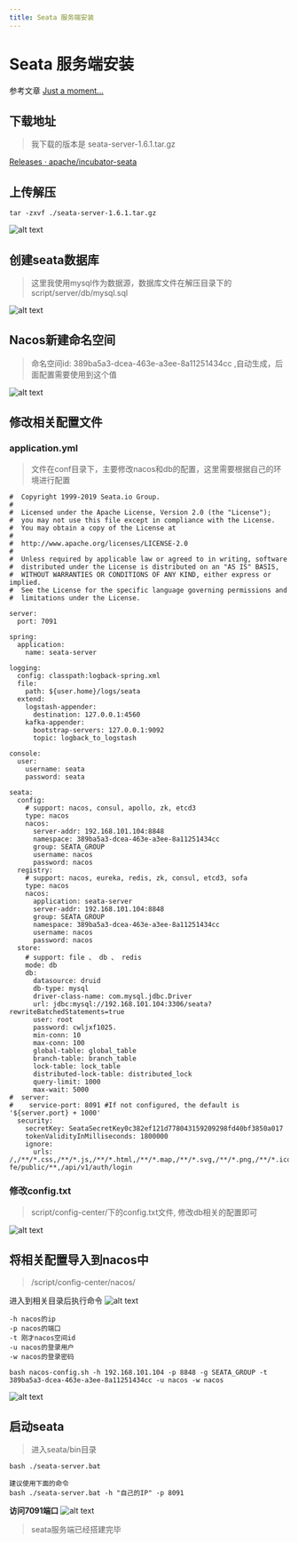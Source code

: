 ```yaml
---
title: Seata 服务端安装
---
```

# Seata 服务端安装

参考文章
[Just a moment...](https://blog.csdn.net/cl617287/article/details/131974640)
## 下载地址
> 我下载的版本是 seata-server-1.6.1.tar.gz

[Releases · apache/incubator-seata](https://github.com/apache/incubator-seata/releases)
## 上传解压
```
tar -zxvf ./seata-server-1.6.1.tar.gz 
```
![alt text](image-14.png)
## 创建seata数据库
> 这里我使用mysql作为数据源，数据库文件在解压目录下的  script/server/db/mysql.sql

![alt text](image-15.png)
## Nacos新建命名空间
> 命名空间id: 389ba5a3-dcea-463e-a3ee-8a11251434cc ,自动生成，后面配置需要使用到这个值

![alt text](image-16.png)
## 修改相关配置文件
### application.yml
> 文件在conf目录下，主要修改nacos和db的配置，这里需要根据自己的环境进行配置

```
#  Copyright 1999-2019 Seata.io Group.
#
#  Licensed under the Apache License, Version 2.0 (the "License");
#  you may not use this file except in compliance with the License.
#  You may obtain a copy of the License at
#
#  http://www.apache.org/licenses/LICENSE-2.0
#
#  Unless required by applicable law or agreed to in writing, software
#  distributed under the License is distributed on an "AS IS" BASIS,
#  WITHOUT WARRANTIES OR CONDITIONS OF ANY KIND, either express or implied.
#  See the License for the specific language governing permissions and
#  limitations under the License.

server:
  port: 7091

spring:
  application:
    name: seata-server

logging:
  config: classpath:logback-spring.xml
  file:
    path: ${user.home}/logs/seata
  extend:
    logstash-appender:
      destination: 127.0.0.1:4560
    kafka-appender:
      bootstrap-servers: 127.0.0.1:9092
      topic: logback_to_logstash

console:
  user:
    username: seata
    password: seata

seata:
  config:
    # support: nacos, consul, apollo, zk, etcd3
    type: nacos
    nacos:
      server-addr: 192.168.101.104:8848
      namespace: 389ba5a3-dcea-463e-a3ee-8a11251434cc
      group: SEATA_GROUP
      username: nacos
      password: nacos
  registry:
    # support: nacos, eureka, redis, zk, consul, etcd3, sofa
    type: nacos
    nacos:
      application: seata-server
      server-addr: 192.168.101.104:8848
      group: SEATA_GROUP
      namespace: 389ba5a3-dcea-463e-a3ee-8a11251434cc
      username: nacos
      password: nacos
  store:
    # support: file 、 db 、 redis
    mode: db
    db:
      datasource: druid
      db-type: mysql
      driver-class-name: com.mysql.jdbc.Driver
      url: jdbc:mysql://192.168.101.104:3306/seata?rewriteBatchedStatements=true
      user: root
      password: cwljxf1025.
      min-conn: 10
      max-conn: 100
      global-table: global_table
      branch-table: branch_table
      lock-table: lock_table
      distributed-lock-table: distributed_lock
      query-limit: 1000
      max-wait: 5000
#  server:
#    service-port: 8091 #If not configured, the default is '${server.port} + 1000'
  security:
    secretKey: SeataSecretKey0c382ef121d778043159209298fd40bf3850a017
    tokenValidityInMilliseconds: 1800000
    ignore:
      urls: /,/**/*.css,/**/*.js,/**/*.html,/**/*.map,/**/*.svg,/**/*.png,/**/*.ico,/console-fe/public/**,/api/v1/auth/login
```
### 修改config.txt
> script/config-center/下的config.txt文件, 修改db相关的配置即可

![alt text](image-17.png)
## 将相关配置导入到nacos中
> /script/config-center/nacos/

进入到相关目录后执行命令
![alt text](image-18.png)
```
-h nacos的ip
-p nacos的端口
-t 刚才nacos空间id
-u nacos的登录用户
-w nacos的登录密码

bash nacos-config.sh -h 192.168.101.104 -p 8848 -g SEATA_GROUP -t 389ba5a3-dcea-463e-a3ee-8a11251434cc -u nacos -w nacos
```
![alt text](image-19.png)
## 启动seata
> 进入seata/bin目录

```
bash ./seata-server.bat

建议使用下面的命令
bash ./seata-server.bat -h "自己的IP" -p 8091
```
**访问7091端口**
![alt text](image-20.png)
> seata服务端已经搭建完毕

